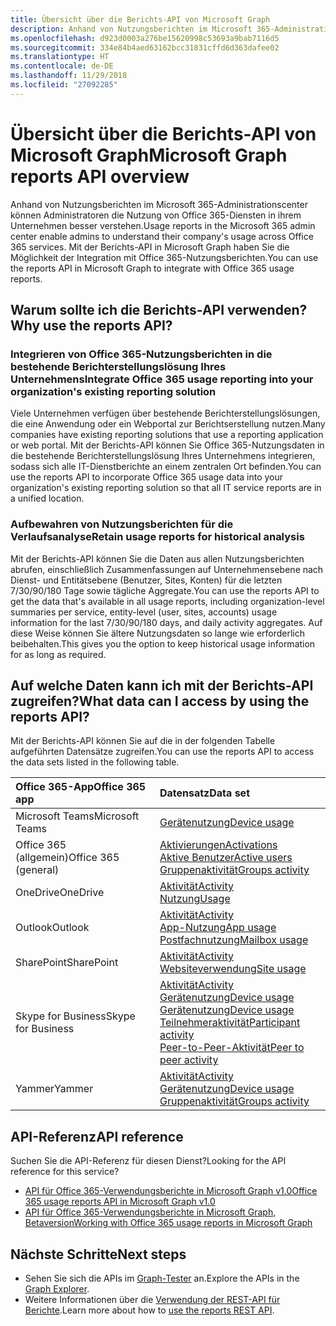 ```yaml
---
title: Übersicht über die Berichts-API von Microsoft Graph
description: Anhand von Nutzungsberichten im Microsoft 365-Administrationscenter können Administratoren die Nutzung von Office 365-Diensten in ihrem Unternehmen besser verstehen. Mit der Berichts-API in Microsoft Graph haben Sie die Möglichkeit der Integration mit Office 365-Nutzungsberichten.
ms.openlocfilehash: d923d0003a276be15620998c53693a9bab7116d5
ms.sourcegitcommit: 334e84b4aed63162bcc31831cffd6d363dafee02
ms.translationtype: HT
ms.contentlocale: de-DE
ms.lasthandoff: 11/29/2018
ms.locfileid: "27092285"
---
```

# <a name="microsoft-graph-reports-api-overview"></a><span data-ttu-id="83d5e-104">Übersicht über die Berichts-API von Microsoft Graph</span><span class="sxs-lookup"><span data-stu-id="83d5e-104">Microsoft Graph reports API overview</span></span>

<span data-ttu-id="83d5e-105">Anhand von Nutzungsberichten im Microsoft 365-Administrationscenter können Administratoren die Nutzung von Office 365-Diensten in ihrem Unternehmen besser verstehen.</span><span class="sxs-lookup"><span data-stu-id="83d5e-105">Usage reports in the Microsoft 365 admin center enable admins to understand their company's usage across Office 365 services.</span></span> <span data-ttu-id="83d5e-106">Mit der Berichts-API in Microsoft Graph haben Sie die Möglichkeit der Integration mit Office 365-Nutzungsberichten.</span><span class="sxs-lookup"><span data-stu-id="83d5e-106">You can use the reports API in Microsoft Graph to integrate with Office 365 usage reports.</span></span>

## <a name="why-use-the-reports-api"></a><span data-ttu-id="83d5e-107">Warum sollte ich die Berichts-API verwenden?</span><span class="sxs-lookup"><span data-stu-id="83d5e-107">Why use the reports API?</span></span>

### <a name="integrate-office-365-usage-reporting-into-your-organizations-existing-reporting-solution"></a><span data-ttu-id="83d5e-108">Integrieren von Office 365-Nutzungsberichten in die bestehende Berichterstellungslösung Ihres Unternehmens</span><span class="sxs-lookup"><span data-stu-id="83d5e-108">Integrate Office 365 usage reporting into your organization's existing reporting solution</span></span>
<span data-ttu-id="83d5e-109">Viele Unternehmen verfügen über bestehende Berichterstellungslösungen, die eine Anwendung oder ein Webportal zur Berichtserstellung nutzen.</span><span class="sxs-lookup"><span data-stu-id="83d5e-109">Many companies have existing reporting solutions that use a reporting application or web portal.</span></span> <span data-ttu-id="83d5e-110">Mit der Berichts-API können Sie Office 365-Nutzungsdaten in die bestehende Berichterstellungslösung Ihres Unternehmens integrieren, sodass sich alle IT-Dienstberichte an einem zentralen Ort befinden.</span><span class="sxs-lookup"><span data-stu-id="83d5e-110">You can use the reports API to incorporate Office 365 usage data into your organization's existing reporting solution so that all IT service reports are in a unified location.</span></span>  

### <a name="retain-usage-reports-for-historical-analysis"></a><span data-ttu-id="83d5e-111">Aufbewahren von Nutzungsberichten für die Verlaufsanalyse</span><span class="sxs-lookup"><span data-stu-id="83d5e-111">Retain usage reports for historical analysis</span></span>
<span data-ttu-id="83d5e-112">Mit der Berichts-API können Sie die Daten aus allen Nutzungsberichten abrufen, einschließlich Zusammenfassungen auf Unternehmensebene nach Dienst- und Entitätsebene (Benutzer, Sites, Konten) für die letzten 7/30/90/180 Tage sowie tägliche Aggregate.</span><span class="sxs-lookup"><span data-stu-id="83d5e-112">You can use the reports API to get the data that's available in all usage reports, including organization-level summaries per service, entity-level (user, sites, accounts) usage information for the last 7/30/90/180 days, and daily activity aggregates.</span></span> <span data-ttu-id="83d5e-113">Auf diese Weise können Sie ältere Nutzungsdaten so lange wie erforderlich beibehalten.</span><span class="sxs-lookup"><span data-stu-id="83d5e-113">This gives you the option to keep historical usage information for as long as required.</span></span>

## <a name="what-data-can-i-access-by-using-the-reports-api"></a><span data-ttu-id="83d5e-114">Auf welche Daten kann ich mit der Berichts-API zugreifen?</span><span class="sxs-lookup"><span data-stu-id="83d5e-114">What data can I access by using the reports API?</span></span>

<span data-ttu-id="83d5e-115">Mit der Berichts-API können Sie auf die in der folgenden Tabelle aufgeführten Datensätze zugreifen.</span><span class="sxs-lookup"><span data-stu-id="83d5e-115">You can use the reports API to access the data sets listed in the following table.</span></span>

|<span data-ttu-id="83d5e-116">Office 365-App</span><span class="sxs-lookup"><span data-stu-id="83d5e-116">Office 365 app</span></span>|<span data-ttu-id="83d5e-117">Datensatz</span><span class="sxs-lookup"><span data-stu-id="83d5e-117">Data set</span></span>|
|:--------|:--------|
|<span data-ttu-id="83d5e-118">Microsoft Teams</span><span class="sxs-lookup"><span data-stu-id="83d5e-118">Microsoft Teams</span></span>|[<span data-ttu-id="83d5e-119">Gerätenutzung</span><span class="sxs-lookup"><span data-stu-id="83d5e-119">Device usage</span></span>](/graph/api/resources/microsoft-teams-device-usage-reports?view=graph-rest-1.0)<br/>|[<span data-ttu-id="83d5e-120">Benutzeraktivität</span><span class="sxs-lookup"><span data-stu-id="83d5e-120">User activity</span></span>](/graph/api/resources/microsoft-teams-user-activity-reports?view=graph-rest-1.0)|
|<span data-ttu-id="83d5e-121">Office 365 (allgemein)</span><span class="sxs-lookup"><span data-stu-id="83d5e-121">Office 365 (general)</span></span> |[<span data-ttu-id="83d5e-122">Aktivierungen</span><span class="sxs-lookup"><span data-stu-id="83d5e-122">Activations</span></span>](/graph/api/resources/office-365-activations-reports?view=graph-rest-1.0)<br/>[<span data-ttu-id="83d5e-123">Aktive Benutzer</span><span class="sxs-lookup"><span data-stu-id="83d5e-123">Active users</span></span>](/graph/api/resources/office-365-active-users-reports?view=graph-rest-1.0)<br/>[<span data-ttu-id="83d5e-124">Gruppenaktivität</span><span class="sxs-lookup"><span data-stu-id="83d5e-124">Groups activity</span></span>](/graph/api/resources/office-365-groups-activity-reports?view=graph-rest-1.0)|
|<span data-ttu-id="83d5e-125">OneDrive</span><span class="sxs-lookup"><span data-stu-id="83d5e-125">OneDrive</span></span> |[<span data-ttu-id="83d5e-126">Aktivität</span><span class="sxs-lookup"><span data-stu-id="83d5e-126">Activity</span></span>](/graph/api/resources/onedrive-activity-reports?view=graph-rest-1.0)<br/>[<span data-ttu-id="83d5e-127">Nutzung</span><span class="sxs-lookup"><span data-stu-id="83d5e-127">Usage</span></span>](/graph/api/resources/onedrive-usage-reports?view=graph-rest-1.0)|
|<span data-ttu-id="83d5e-128">Outlook</span><span class="sxs-lookup"><span data-stu-id="83d5e-128">Outlook</span></span>|[<span data-ttu-id="83d5e-129">Aktivität</span><span class="sxs-lookup"><span data-stu-id="83d5e-129">Activity</span></span>](/graph/api/resources/email-activity-reports?view=graph-rest-1.0)<br/>[<span data-ttu-id="83d5e-130">App-Nutzung</span><span class="sxs-lookup"><span data-stu-id="83d5e-130">App usage</span></span>](/graph/api/resources/email-app-usage-reports?view=graph-rest-1.0)<br/>[<span data-ttu-id="83d5e-131">Postfachnutzung</span><span class="sxs-lookup"><span data-stu-id="83d5e-131">Mailbox usage</span></span>](/graph/api/resources/mailbox-usage-reports?view=graph-rest-1.0)|
|<span data-ttu-id="83d5e-132">SharePoint</span><span class="sxs-lookup"><span data-stu-id="83d5e-132">SharePoint</span></span> |[<span data-ttu-id="83d5e-133">Aktivität</span><span class="sxs-lookup"><span data-stu-id="83d5e-133">Activity</span></span>](/graph/api/resources/sharepoint-activity-reports?view=graph-rest-1.0)<br/>[<span data-ttu-id="83d5e-134">Websiteverwendung</span><span class="sxs-lookup"><span data-stu-id="83d5e-134">Site usage</span></span>](/graph/api/resources/sharepoint-site-usage-reports?view=graph-rest-1.0)|
|<span data-ttu-id="83d5e-135">Skype for Business</span><span class="sxs-lookup"><span data-stu-id="83d5e-135">Skype for Business</span></span> |[<span data-ttu-id="83d5e-136">Aktivität</span><span class="sxs-lookup"><span data-stu-id="83d5e-136">Activity</span></span>](/graph/api/resources/skype-for-business-activity-reports?view=graph-rest-1.0)<br/>[<span data-ttu-id="83d5e-137">Gerätenutzung</span><span class="sxs-lookup"><span data-stu-id="83d5e-137">Device usage</span></span>](/graph/api/resources/skype-for-business-device-usage-reports?view=graph-rest-1.0)<br/>[<span data-ttu-id="83d5e-138">Gerätenutzung</span><span class="sxs-lookup"><span data-stu-id="83d5e-138">Device usage</span></span>](/graph/api/resources/skype-for-business-device-usage-reports?view=graph-rest-1.0)<br/>[<span data-ttu-id="83d5e-139">Teilnehmeraktivität</span><span class="sxs-lookup"><span data-stu-id="83d5e-139">Participant activity</span></span>](/graph/api/resources/skype-for-business-participant-activity-reports?view=graph-rest-1.0)<br/>[<span data-ttu-id="83d5e-140">Peer-to-Peer-Aktivität</span><span class="sxs-lookup"><span data-stu-id="83d5e-140">Peer to peer activity</span></span>](/graph/api/resources/skype-for-business-peer-to-peer-activity?view=graph-rest-1.0)|
|<span data-ttu-id="83d5e-141">Yammer</span><span class="sxs-lookup"><span data-stu-id="83d5e-141">Yammer</span></span> |[<span data-ttu-id="83d5e-142">Aktivität</span><span class="sxs-lookup"><span data-stu-id="83d5e-142">Activity</span></span>](/graph/api/resources/yammer-activity-reports?view=graph-rest-1.0)<br/>[<span data-ttu-id="83d5e-143">Gerätenutzung</span><span class="sxs-lookup"><span data-stu-id="83d5e-143">Device usage</span></span>](/graph/api/resources/yammer-device-usage-reports?view=graph-rest-1.0)<br/>[<span data-ttu-id="83d5e-144">Gruppenaktivität</span><span class="sxs-lookup"><span data-stu-id="83d5e-144">Groups activity</span></span>](/graph/api/resources/yammer-groups-activity-reports?view=graph-rest-1.0)|

## <a name="api-reference"></a><span data-ttu-id="83d5e-145">API-Referenz</span><span class="sxs-lookup"><span data-stu-id="83d5e-145">API reference</span></span>
<span data-ttu-id="83d5e-146">Suchen Sie die API-Referenz für diesen Dienst?</span><span class="sxs-lookup"><span data-stu-id="83d5e-146">Looking for the API reference for this service?</span></span>

- [<span data-ttu-id="83d5e-147">API für Office 365-Verwendungsberichte in Microsoft Graph v1.0</span><span class="sxs-lookup"><span data-stu-id="83d5e-147">Office 365 usage reports API in Microsoft Graph v1.0</span></span>](/graph/api/resources/report?view=graph-rest-1.0)
- [<span data-ttu-id="83d5e-148">API für Office 365-Verwendungsberichte in Microsoft Graph, Betaversion</span><span class="sxs-lookup"><span data-stu-id="83d5e-148">Working with Office 365 usage reports in Microsoft Graph</span></span>](/graph/api/resources/report?view=graph-rest-beta)

## <a name="next-steps"></a><span data-ttu-id="83d5e-149">Nächste Schritte</span><span class="sxs-lookup"><span data-stu-id="83d5e-149">Next steps</span></span>

* <span data-ttu-id="83d5e-150">Sehen Sie sich die APIs im [Graph-Tester](https://developer.microsoft.com/graph/graph-explorer) an.</span><span class="sxs-lookup"><span data-stu-id="83d5e-150">Explore the APIs in the [Graph Explorer](https://developer.microsoft.com/graph/graph-explorer).</span></span>
* <span data-ttu-id="83d5e-151">Weitere Informationen über die [Verwendung der REST-API für Berichte](/graph/api/resources/report?view=graph-rest-1.0).</span><span class="sxs-lookup"><span data-stu-id="83d5e-151">Learn more about how to [use the reports REST API](/graph/api/resources/report?view=graph-rest-1.0).</span></span>
